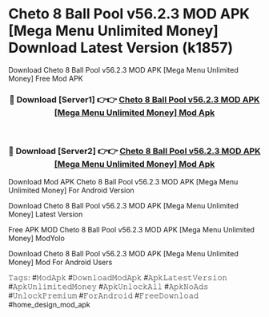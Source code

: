 # Cheto 8 Ball Pool v56.2.3 MOD APK [Mega Menu Unlimited Money] Download Latest Version (k1857)
Download Cheto 8 Ball Pool v56.2.3 MOD APK [Mega Menu Unlimited Money] Free Mod APK

<div align="center">
<h3>🔴 Download [Server1] 👉👉 <a href="https://apkcomod.com?title=Cheto_8_Ball_Pool_v56.2.3_MOD_APK_[Mega_Menu_Unlimited_Money]">Cheto 8 Ball Pool v56.2.3 MOD APK [Mega Menu Unlimited Money] Mod Apk</a></h3><br>

<h3>🔴 Download [Server2] 👉👉 <a href="https://apkcomod.com?title=Cheto_8_Ball_Pool_v56.2.3_MOD_APK_[Mega_Menu_Unlimited_Money]">Cheto 8 Ball Pool v56.2.3 MOD APK [Mega Menu Unlimited Money] Mod Apk</a></h3>
</div>


Download Mod APK Cheto 8 Ball Pool v56.2.3 MOD APK [Mega Menu Unlimited Money] For Android Version

Download Cheto 8 Ball Pool v56.2.3 MOD APK [Mega Menu Unlimited Money] Latest Version

Free APK MOD Cheto 8 Ball Pool v56.2.3 MOD APK [Mega Menu Unlimited Money] ModYolo

Download Cheto 8 Ball Pool v56.2.3 MOD APK [Mega Menu Unlimited Money] Mod For Android Users

𝚃𝚊𝚐𝚜: #𝙼𝚘𝚍𝙰𝚙𝚔 #𝙳𝚘𝚠𝚗𝚕𝚘𝚊𝚍𝙼𝚘𝚍𝙰𝚙𝚔 #𝙰𝚙𝚔𝙻𝚊𝚝𝚎𝚜𝚝𝚅𝚎𝚛𝚜𝚒𝚘𝚗 #𝙰𝚙𝚔𝚄𝚗𝚕𝚒𝚖𝚒𝚝𝚎𝚍𝙼𝚘𝚗𝚎𝚢 #𝙰𝚙𝚔𝚄𝚗𝚕𝚘𝚌𝚔𝙰𝚕𝚕 #𝙰𝚙𝚔𝙽𝚘𝙰𝚍𝚜 #𝚄𝚗𝚕𝚘𝚌𝚔𝙿𝚛𝚎𝚖𝚒𝚞𝚖 #𝙵𝚘𝚛𝙰𝚗𝚍𝚛𝚘𝚒𝚍 #𝙵𝚛𝚎𝚎𝙳𝚘𝚠𝚗𝚕𝚘𝚊𝚍 #home_design_mod_apk